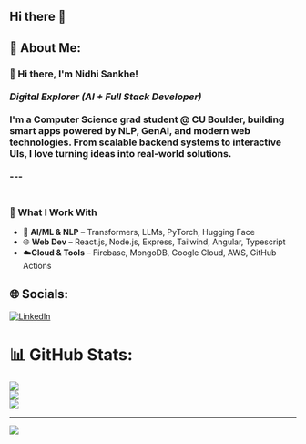 ## Hi there 👋

## 💫 About Me:
### 👋 Hi there, I'm Nidhi Sankhe!<br><br>*Digital Explorer (AI + Full Stack Developer)*<br><br>I'm a Computer Science grad student @ CU Boulder, building smart apps powered by NLP, GenAI, and modern web technologies. From scalable backend systems to interactive UIs, I love turning ideas into real-world solutions.<br><br>---<br><br>
### 🔧 What I Work With<br>
- 🧠 **AI/ML & NLP** – Transformers, LLMs, PyTorch, Hugging Face  <br>
- 🌐 **Web Dev** – React.js, Node.js, Express, Tailwind, Angular, Typescript<br>
- ☁️**Cloud & Tools** – Firebase, MongoDB, Google Cloud, AWS, GitHub Actions  <br>


## 🌐 Socials:
[![LinkedIn](https://img.shields.io/badge/LinkedIn-%230077B5.svg?logo=linkedin&logoColor=white)](https://www.linkedin.com/in/nidhi-sankhe-39850320b/) 
# 📊 GitHub Stats:
![](https://github-readme-stats.vercel.app/api?username=def-bgyu&theme=dark&hide_border=false&include_all_commits=false&count_private=false)<br/>
![](https://nirzak-streak-stats.vercel.app/?user=def-bgyu&theme=dark&hide_border=false)<br/>
![](https://github-readme-stats.vercel.app/api/top-langs/?username=def-bgyu&theme=dark&hide_border=false&include_all_commits=false&count_private=false&layout=compact)

---
[![](https://visitcount.itsvg.in/api?id=def-bgyu&icon=0&color=0)](https://visitcount.itsvg.in)

